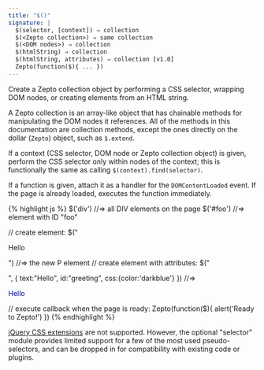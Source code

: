 ```yaml
---
title: "$()"
signature: |
  $(selector, [context]) ⇒ collection
  $(<Zepto collection>) ⇒ same collection
  $(<DOM nodes>) ⇒ collection
  $(htmlString) ⇒ collection
  $(htmlString, attributes) ⇒ collection [v1.0]
  Zepto(function($){ ... })
---
```


Create a Zepto collection object by performing a CSS selector, wrapping DOM
nodes, or creating elements from an HTML string. 

A Zepto collection is an array-like object that has chainable methods for
manipulating the DOM nodes it references. All of the methods in this documentation 
are collection methods, except the ones directly on the dollar (`Zepto`) object,
such as `$.extend`.

If a context (CSS selector, DOM node or Zepto collection object) is
given, perform the CSS selector only within nodes of the context; this is
functionally the same as calling `$(context).find(selector)`.

If a function is given, attach it as a handler for the `DOMContentLoaded` event.
If the page is already loaded, executes the function immediately.

{% highlight js %}
$('div')  //=> all DIV elements on the page
$('#foo') //=> element with ID "foo"

// create element:
$("<p>Hello</p>") //=> the new P element
// create element with attributes:
$("<p />", { text:"Hello", id:"greeting", css:{color:'darkblue'} })
//=> <p id=greeting style="color:darkblue">Hello</p>

// execute callback when the page is ready:
Zepto(function($){
  alert('Ready to Zepto!')
})
{% endhighlight %}

<p class=compat>
  <a href="http://api.jquery.com/category/selectors/jquery-selector-extensions/">jQuery
  CSS extensions</a> are not supported.
  However, the optional "selector" module provides
  limited support for a few of the most used pseudo-selectors, and can be
  dropped in for compatibility with existing code or plugins.
</p>

